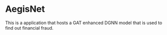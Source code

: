 # AegisNet
This is a application that hosts a GAT enhanced DGNN model that is used to find out financial fraud.
